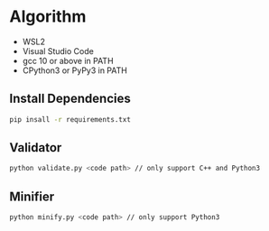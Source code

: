 # Algorithm

- WSL2
- Visual Studio Code
- gcc 10 or above in PATH
- CPython3 or PyPy3 in PATH

## Install Dependencies

```bash
pip insall -r requirements.txt
```

## Validator

```bash
python validate.py <code path> // only support C++ and Python3
```

## Minifier

```bash
python minify.py <code path> // only support Python3
```
